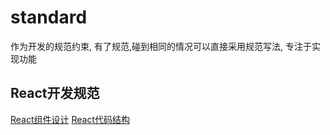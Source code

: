 # standard
作为开发的规范约束, 有了规范,碰到相同的情况可以直接采用规范写法, 专注于实现功能

## React开发规范

[React组件设计](https://juejin.cn/post/7041041384551235614)
[React代码结构](https://juejin.cn/post/7038810014584143909)

